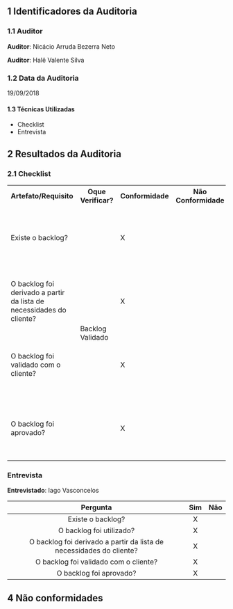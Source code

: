 ## 1 Identificadores da Auditoria

### 1.1 Auditor

**Auditor**: Nicácio Arruda Bezerra Neto

**Auditor**: Halê Valente Silva

### 1.2 Data da Auditoria

19/09/2018


#### 1.3 Técnicas Utilizadas

* Checklist
* Entrevista

## 2 Resultados da Auditoria

### 2.1 Checklist

<table>
  <tr>
    <th>Artefato/Requisito</th>
    <th>Oque Verificar?</th>
    <th>Conformidade</th>
    <th>Não Conformidade</th>
    <th>Observação</th>
    <th>Evidências</th>
  </tr>
  <tr>
    <td>Existe o backlog?</td>
    <td rowspan="4">Backlog Validado</td>
    <td>X</td>
    <td></td>
    <td></td>
    <td>Pode ser visualizado em seu respectivo board no ZenHub:  https://github.com/MPS-FGA/Avaleasy-app/issues#boards?repos=146913707</td>
  </tr>
  <tr>
    <td>O backlog foi derivado a partir da lista de necessidades do cliente?</td>
    <td>X</td>
    <td></td>
    <td></td>
    <td>Pode ser visualizado em seu respectivo board no ZenHub:  https://github.com/MPS-FGA/Avaleasy-app/issues#boards?repos=146913707</td>
  </tr>
  <tr>
    <td>O backlog foi validado com o cliente?</td>
    <td>X</td>
    <td></td>
    <td></td>
    <td>Pode ser visualizado em seu respectivo board no ZenHub:  https://github.com/MPS-FGA/Avaleasy-app/issues#boards?repos=146913707</td>
  </tr>
  <tr>
    <td>O backlog foi aprovado?</td>
    <td>X</td>
    <td></td>
    <td></td>
    <td>Pode ser visualizado em seu respectivo board no ZenHub:  https://github.com/MPS-FGA/Avaleasy-app/issues#boards?repos=146913707</td>
  </tr>
</table>

### Entrevista

**Entrevistado**: Iago Vasconcelos

|Pergunta| Sim |Não |
|:---:|:---:|:---:|
|Existe o backlog?|X| |
|O backlog foi utilizado?|X| |
|O backlog foi derivado a partir da lista de necessidades do cliente?|X| |
| O backlog foi validado com o cliente?| X | |
|O backlog foi aprovado?|X| |



## 4 Não conformidades

